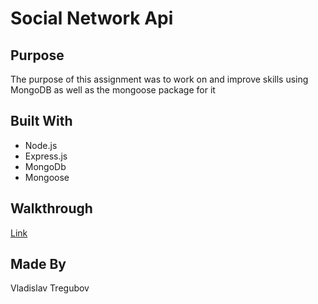 # Social Network Api

## Purpose

The purpose of this assignment was to work on and improve skills using MongoDB as well as the mongoose package for it

## Built With

- Node.js
- Express.js
- MongoDb
- Mongoose

## Walkthrough

[Link](https://youtu.be/VWye0rFMbBc)

## Made By

Vladislav Tregubov
